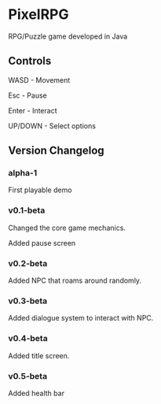 # PixelRPG
RPG/Puzzle game developed in Java

## Controls
WASD - Movement

Esc - Pause

Enter - Interact

UP/DOWN - Select options

## Version Changelog
### alpha-1
First playable demo

### v0.1-beta
Changed the core game mechanics.

Added pause screen

### v0.2-beta
Added NPC that roams around randomly.

### v0.3-beta
Added dialogue system to interact with NPC.

### v0.4-beta
Added title screen.

### v0.5-beta
Added health bar

